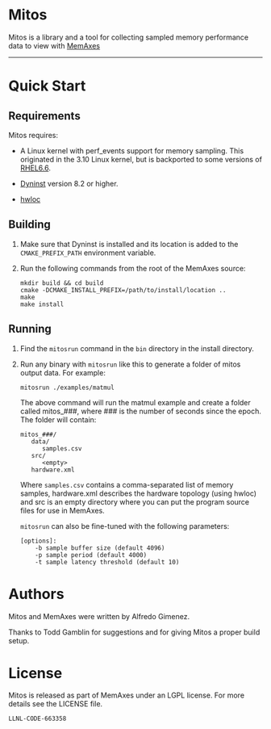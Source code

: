 # Mitos

Mitos is a library and a tool for collecting sampled memory
performance data to view with
[MemAxes](https://github.com/scalability-llnl/MemAxes)

----

# Quick Start

## Requirements

Mitos requires:

* A Linux kernel with perf_events support for memory
  sampling.  This originated in the 3.10 Linux kernel, but is backported
  to some versions of [RHEL6.6](https://www.redhat.com/promo/Red_Hat_Enterprise_Linux6/).

* [Dyninst](http://www.dyninst.org) version 8.2 or higher.

* [hwloc](http://www.open-mpi.org/projects/hwloc/) 

## Building

1. Make sure that Dyninst is installed and its location is added to the
   `CMAKE_PREFIX_PATH` environment variable.

2. Run the following commands from the root of the MemAxes source:
   ```
   mkdir build && cd build
   cmake -DCMAKE_INSTALL_PREFIX=/path/to/install/location ..
   make
   make install
   ```

## Running

1. Find the `mitosrun` command in the `bin` directory in the install
   directory.

2. Run any binary with `mitosrun` like this to generate a folder of
   mitos output data. For example:

   ```
   mitosrun ./examples/matmul
   ```

   The above command will run the matmul example and create a folder
   called mitos_###, where ### is the number of seconds since the
   epoch. The folder will contain:

   ```
   mitos_###/
      data/
         samples.csv
      src/
         <empty>
      hardware.xml
   ```

   Where `samples.csv` contains a comma-separated list of memory
   samples, hardware.xml describes the hardware topology (using hwloc)
   and src is an empty directory where you can put the program source
   files for use in MemAxes.

   `mitosrun` can also be fine-tuned with the following parameters:

   ```
   [options]:
       -b sample buffer size (default 4096)
       -p sample period (default 4000)
       -t sample latency threshold (default 10)
   ```

# Authors

Mitos and MemAxes were written by Alfredo Gimenez. 

Thanks to Todd Gamblin for suggestions and for giving Mitos a proper build setup.

# License

Mitos is released as part of MemAxes under an LGPL license. For more
details see the LICENSE file.

`LLNL-CODE-663358`
